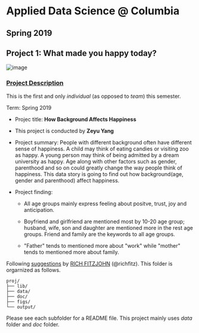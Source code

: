 # Applied Data Science @ Columbia
## Spring 2019
## Project 1: What made you happy today?

![image](figs/title.jpeg)

### [Project Description](doc/Proj1_desc.md)
This is the first and only *individual* (as opposed to *team*) this semester. 

Term: Spring 2019

+ Projec title: __How Background Affects Happiness__
+ This project is conducted by __Zeyu Yang__

+ Project summary: People with different background often have different sense of happiness. A child may think of eating candies or visiting zoo as happy. A young person may think of being admitted by a dream university as happy. Age along with other factors such as gender, parenthood and so on could greatly change the way people think of happiness. This data story is going to find out how background(age, gender and parenthood) affect happiness.

+ Project finding:
  
  * All age groups mainly express feeling about positve, trust, joy and anticipation.

  * Boyfriend and girlfriend are mentioned most by 10-20 age group; husband, wife, son and daughter are mentioned more in the rest age groups. Friend and family are the keywords to all age groups.

  * "Father" tends to mentioned more about "work" while "mother" tends to mentioned more about family.

Following [suggestions](http://nicercode.github.io/blog/2013-04-05-projects/) by [RICH FITZJOHN](http://nicercode.github.io/about/#Team) (@richfitz). This folder is orgarnized as follows.

```
proj/
├── lib/
├── data/
├── doc/
├── figs/
└── output/
```

Please see each subfolder for a README file. This project mainly uses *data* folder and *doc* folder.
